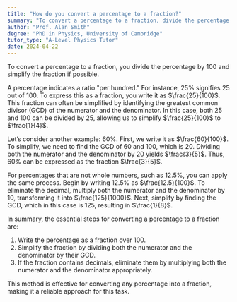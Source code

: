 ```yaml
---
title: "How do you convert a percentage to a fraction?"
summary: "To convert a percentage to a fraction, divide the percentage by 100 and simplify the fraction if necessary."
author: "Prof. Alan Smith"
degree: "PhD in Physics, University of Cambridge"
tutor_type: "A-Level Physics Tutor"
date: 2024-04-22
---
```


To convert a percentage to a fraction, you divide the percentage by $100$ and simplify the fraction if possible.

A percentage indicates a ratio "per hundred." For instance, $25\%$ signifies $25$ out of $100$. To express this as a fraction, you write it as $\frac{25}{100}$. This fraction can often be simplified by identifying the greatest common divisor (GCD) of the numerator and the denominator. In this case, both $25$ and $100$ can be divided by $25$, allowing us to simplify $\frac{25}{100}$ to $\frac{1}{4}$.

Let’s consider another example: $60\%$. First, we write it as $\frac{60}{100}$. To simplify, we need to find the GCD of $60$ and $100$, which is $20$. Dividing both the numerator and the denominator by $20$ yields $\frac{3}{5}$. Thus, $60\%$ can be expressed as the fraction $\frac{3}{5}$.

For percentages that are not whole numbers, such as $12.5\%$, you can apply the same process. Begin by writing $12.5\%$ as $\frac{12.5}{100}$. To eliminate the decimal, multiply both the numerator and the denominator by $10$, transforming it into $\frac{125}{1000}$. Next, simplify by finding the GCD, which in this case is $125$, resulting in $\frac{1}{8}$.

In summary, the essential steps for converting a percentage to a fraction are:
1. Write the percentage as a fraction over $100$.
2. Simplify the fraction by dividing both the numerator and the denominator by their GCD.
3. If the fraction contains decimals, eliminate them by multiplying both the numerator and the denominator appropriately.

This method is effective for converting any percentage into a fraction, making it a reliable approach for this task.
    